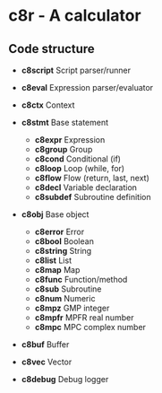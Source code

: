 # c8r - A calculator

## Code structure

   - __c8script__     Script parser/runner
   - __c8eval__       Expression parser/evaluator
   - __c8ctx__        Context

   - __c8stmt__       Base statement
     - __c8expr__     Expression
     - __c8group__    Group
     - __c8cond__     Conditional (if)
     - __c8loop__     Loop (while, for)
     - __c8flow__     Flow (return, last, next)
     - __c8decl__     Variable declaration
     - __c8subdef__   Subroutine definition

   - __c8obj__        Base object
     - __c8error__    Error
     - __c8bool__     Boolean
     - __c8string__   String
     - __c8list__     List
     - __c8map__      Map
     - __c8func__     Function/method
     - __c8sub__      Subroutine
     - __c8num__      Numeric
     - __c8mpz__      GMP integer
     - __c8mpfr__     MPFR real number
     - __c8mpc__      MPC complex number

   - __c8buf__        Buffer
   - __c8vec__        Vector

   - __c8debug__      Debug logger
